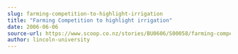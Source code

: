 ```yaml
---
slug: farming-competition-to-highlight-irrigation
title: "Farming Competition to highlight irrigation"
date: 2006-06-06
source-url: https://www.scoop.co.nz/stories/BU0606/S00058/farming-competition-to-highlight-irrigation.htm
author: lincoln-university
---
```

